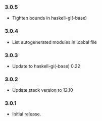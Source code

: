 ### 3.0.5

+ Tighten bounds in haskell-gi(-base)

### 3.0.4

+ List autogenerated modules in .cabal file

### 3.0.3

+ Update to haskell-gi(-base) 0.22

### 3.0.2

+ Update stack version to 12.10

### 3.0.1

+ Initial release.
